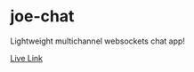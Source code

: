 # joe-chat

Lightweight multichannel websockets chat app! 

[Live Link](http://joe-chat.herokuapp.com/)
